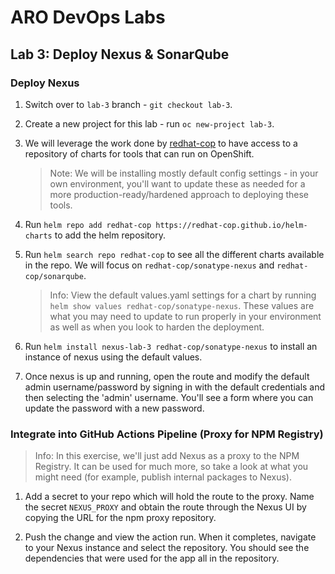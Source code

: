 # ARO DevOps Labs

## Lab 3: Deploy Nexus & SonarQube

### Deploy Nexus

1. Switch over to `lab-3` branch - `git checkout lab-3`.

2. Create a new project for this lab - run `oc new-project lab-3`.

3. We will leverage the work done by [redhat-cop](https://github.com/redhat-cop/helm-charts) to have access to a repository of charts for tools that can run on OpenShift.

    > Note: We will be installing mostly default config settings - in your own environment, you'll want to update these as needed for a more production-ready/hardened approach to deploying these tools.

4. Run `helm repo add redhat-cop https://redhat-cop.github.io/helm-charts` to add the helm repository.

5. Run `helm search repo redhat-cop` to see all the different charts available in the repo. We will focus on `redhat-cop/sonatype-nexus` and `redhat-cop/sonarqube`.

    > Info: View the default values.yaml settings for a chart by running `helm show values redhat-cop/sonatype-nexus`. These values are what you may need to update to run properly in your environment as well as when you look to harden the deployment.

6. Run `helm install nexus-lab-3 redhat-cop/sonatype-nexus` to install an instance of nexus using the default values.

7. Once nexus is up and running, open the route and modify the default admin username/password by signing in with the default credentials and then selecting the 'admin' username. You'll see a form where you can update the password with a new password.

### Integrate into GitHub Actions Pipeline (Proxy for NPM Registry)

> Info: In this exercise, we'll just add Nexus as a proxy to the NPM Registry. It can be used for much more, so take a look at what you might need (for example, publish internal packages to Nexus).

1. Add a secret to your repo which will hold the route to the proxy. Name the secret `NEXUS_PROXY` and obtain the route through the Nexus UI by copying the URL for the npm proxy repository.

2. Push the change and view the action run. When it completes, navigate to your Nexus instance and select the repository. You should see the dependencies that were used for the app all in the repository.

